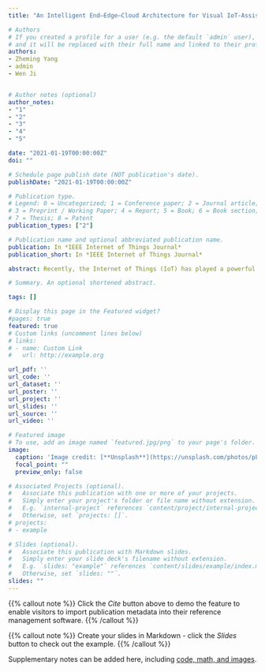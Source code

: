 ```yaml
---
title: "An Intelligent End–Edge–Cloud Architecture for Visual IoT-Assisted Healthcare Systems"

# Authors
# If you created a profile for a user (e.g. the default `admin` user), write the username (folder name) here 
# and it will be replaced with their full name and linked to their profile.
authors:
- Zheming Yang 
- admin
- Wen Ji 


# Author notes (optional)
author_notes:
- "1"
- "2"
- "3"
- "4"
- "5"

date: "2021-01-19T00:00:00Z"
doi: ""

# Schedule page publish date (NOT publication's date).
publishDate: "2021-01-19T00:00:00Z"

# Publication type.
# Legend: 0 = Uncategorized; 1 = Conference paper; 2 = Journal article;
# 3 = Preprint / Working Paper; 4 = Report; 5 = Book; 6 = Book section;
# 7 = Thesis; 8 = Patent
publication_types: ["2"]

# Publication name and optional abbreviated publication name.
publication: In *IEEE Internet of Things Journal*
publication_short: In *IEEE Internet of Things Journal*

abstract: Recently, the Internet of Things (IoT) has played a powerful role in healthcare. However, the rapid growth of healthcare devices has produced many heterogeneous data and most of them are visual. It brings great difficulties to the calculation, cache, and transmission of data. The geographical dispersion and the dynamicity of nodes also challenge the development of healthcare IoT (HIoT). In this article, we propose an intelligent end–edge–cloud architecture for visual IoT-assisted healthcare systems (intelligent V-HIoT) to improve the end-to-end performance of next-generation smart healthcare. First, we systemically analyze the characteristics of human–machine–things in end side from the perspective of data processing, then define the end intelligence, solving the problem of intelligence measurement of heterogeneous devices. Second, we propose an efficiency intelligence measurement model in the edge side and cloud side, which provides a theoretical basis for the dynamic management of edge nodes. Third, we present an end–edge–cloud framework that optimizes the efficiency of data processing and node deployment. The intelligence level of HIoT is maximized as well as intelligent management of nodes is implemented. To verify the effectiveness, we perform the experiments for different approaches. The simulation results demonstrate that the intelligent V-HIoT significantly outperforms existing approaches because the proposed method can achieve maximum intelligence level of both in many heterogeneous devices and an emergency medical situation.

# Summary. An optional shortened abstract.

tags: []

# Display this page in the Featured widget?
#pages: true
featured: true
# Custom links (uncomment lines below)
# links:
# - name: Custom Link
#   url: http://example.org

url_pdf: ''
url_code: ''
url_dataset: ''
url_poster: ''
url_project: ''
url_slides: ''
url_source: ''
url_video: ''

# Featured image
# To use, add an image named `featured.jpg/png` to your page's folder. 
image:
  caption: 'Image credit: [**Unsplash**](https://unsplash.com/photos/pLCdAaMFLTE)'
  focal_point: ""
  preview_only: false

# Associated Projects (optional).
#   Associate this publication with one or more of your projects.
#   Simply enter your project's folder or file name without extension.
#   E.g. `internal-project` references `content/project/internal-project/index.md`.
#   Otherwise, set `projects: []`.
# projects:
# - example

# Slides (optional).
#   Associate this publication with Markdown slides.
#   Simply enter your slide deck's filename without extension.
#   E.g. `slides: "example"` references `content/slides/example/index.md`.
#   Otherwise, set `slides: ""`.
slides: ""
---
```


{{% callout note %}}
Click the *Cite* button above to demo the feature to enable visitors to import publication metadata into their reference management software.
{{% /callout %}}

{{% callout note %}}
Create your slides in Markdown - click the *Slides* button to check out the example.
{{% /callout %}}

Supplementary notes can be added here, including [code, math, and images](https://wowchemy.com/docs/writing-markdown-latex/).

